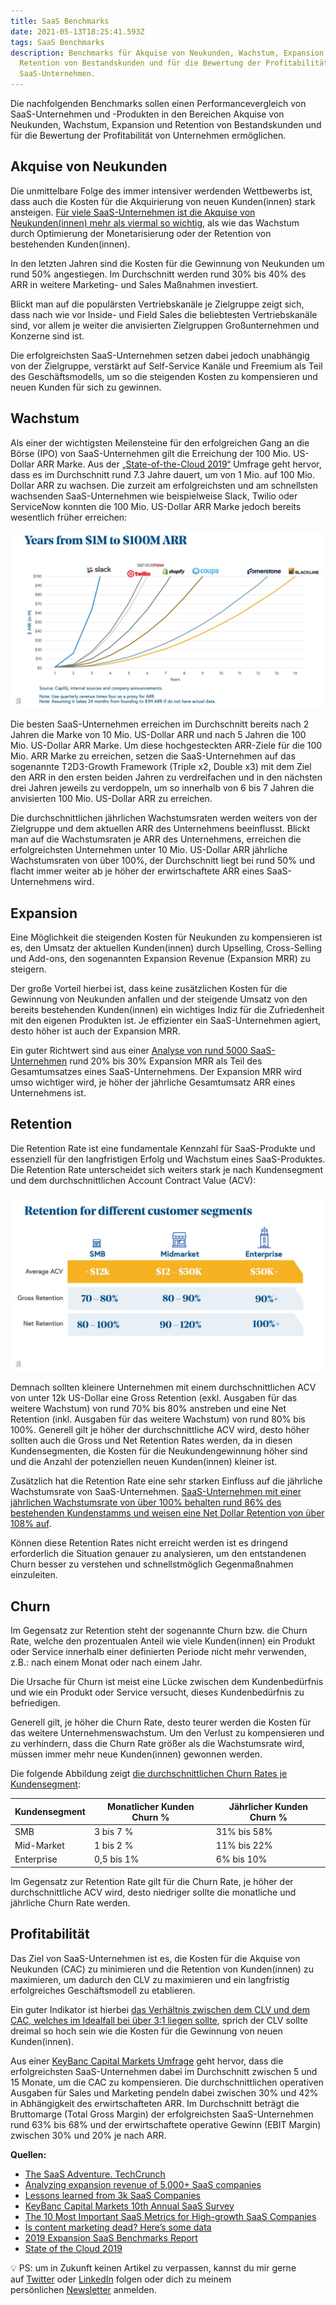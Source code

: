 ```yaml
---
title: SaaS Benchmarks
date: 2021-05-13T18:25:41.593Z
tags: SaaS Benchmarks
description: Benchmarks für Akquise von Neukunden, Wachstum, Expansion und
  Retention von Bestandskunden und für die Bewertung der Profitabilität von
  SaaS-Unternehmen.
---
```

Die nachfolgenden Benchmarks sollen einen Performancevergleich von SaaS-Unternehmen und -Produkten in den Bereichen Akquise von Neukunden, Wachstum, Expansion und Retention von Bestandskunden und für die Bewertung der Profitabilität von Unternehmen ermöglichen.

## Akquise von Neukunden

Die unmittelbare Folge des immer intensiver werdenden Wettbewerbs ist, dass auch die Kosten für die Akquirierung von neuen Kunden(innen) stark ansteigen. [Für viele SaaS-Unternehmen ist die Akquise von Neukunden(innen) mehr als viermal so wichtig](https://www.slideshare.net/SaaStock/lessons-learned-from-3k-saas-companies-patrick-campbell-ceo-price-intelligently), als wie das Wachstum durch Optimierung der Monetarisierung oder der Retention von bestehenden Kunden(innen). 

In den letzten Jahren sind die Kosten für die Gewinnung von Neukunden um rund 50% angestiegen. Im Durchschnitt werden rund 30% bis 40% des ARR in weitere Marketing- und Sales Maßnahmen investiert. 

Blickt man auf die populärsten Vertriebskanäle je Zielgruppe zeigt sich, dass nach wie vor Inside- und Field Sales die beliebtesten Vertriebskanäle sind, vor allem je weiter die anvisierten Zielgruppen Großunternehmen und Konzerne sind ist. 

Die erfolgreichsten SaaS-Unternehmen setzen dabei jedoch unabhängig von der Zielgruppe, verstärkt auf Self-Service Kanäle und Freemium als Teil des Geschäftsmodells, um so die steigenden Kosten zu kompensieren und neuen Kunden für sich zu gewinnen.

## Wachstum

Als einer der wichtigsten Meilensteine für den erfolgreichen Gang an die Börse (IPO) von SaaS-Unternehmen gilt die Erreichung der 100 Mio. US-Dollar ARR Marke.
Aus der [„State-of-the-Cloud 2019“](https://www.bvp.com/atlas/state-of-the-cloud-2019/) Umfrage geht hervor, dass es im Durchschnitt rund 7.3 Jahre dauert, um von 1 Mio. auf 100 Mio. Dollar ARR zu wachsen. Die zurzeit am erfolgreichsten und am schnellsten wachsenden SaaS-Unternehmen wie beispielweise Slack, Twilio oder ServiceNow konnten die 100 Mio. US-Dollar ARR Marke jedoch bereits wesentlich früher erreichen:

![Schnell wachsende SaaS-Unternehmen](/assets/uploads/state-of-cloud-arr-companies.jpeg "SaaS Benchmarks Wachstum")

Die besten SaaS-Unternehmen erreichen im Durchschnitt bereits nach 2 Jahren die Marke von 10 Mio. US-Dollar ARR und nach 5 Jahren die 100 Mio. US-Dollar ARR Marke. Um diese hochgesteckten ARR-Ziele für die 100 Mio. ARR Marke zu erreichen, setzen die SaaS-Unternehmen auf das sogenannte T2D3-Growth Framework (Triple x2, Double x3) mit dem Ziel den ARR in den ersten beiden Jahren zu verdreifachen und in den nächsten drei Jahren jeweils zu verdoppeln, um so innerhalb von 6 bis 7 Jahren die anvisierten 100 Mio. US-Dollar ARR zu erreichen. 

Die durchschnittlichen jährlichen Wachstumsraten werden weiters von der Zielgruppe und dem aktuellen ARR des Unternehmens beeinflusst. Blickt man auf die Wachstumsraten je ARR des Unternehmens, erreichen die erfolgreichsten Unternehmen unter 10 Mio. US-Dollar ARR jährliche Wachstumsraten von über 100%, der Durchschnitt liegt bei rund 50% und flacht immer weiter ab je höher der erwirtschaftete ARR eines SaaS-Unternehmens wird.

## Expansion

Eine Möglichkeit die steigenden Kosten für Neukunden zu kompensieren ist es, den Umsatz der aktuellen Kunden(innen) durch Upselling, Cross-Selling und Add-ons, den sogenannten Expansion Revenue (Expansion MRR) zu steigern. 

Der große Vorteil hierbei ist, dass keine zusätzlichen Kosten für die Gewinnung von Neukunden anfallen und der steigende Umsatz von den bereits bestehenden Kunden(innen) ein wichtiges Indiz für die Zufriedenheit mit den eigenen Produkten ist. Je effizienter ein SaaS-Unternehmen agiert, desto höher ist auch der Expansion MRR. 

Ein guter Richtwert sind aus einer [Analyse von rund 5000 SaaS-Unternehmen](https://www.reforge.com/brief/analyzing-expansion-revenue-of-5-000-saas-companies#PyQJuOj_FYurBSQP6uazBw) rund 20% bis 30% Expansion MRR als Teil des Gesamtumsatzes eines SaaS-Unternehmens. Der Expansion MRR wird umso wichtiger wird, je höher der jährliche Gesamtumsatz ARR eines Unternehmens ist.

## Retention

Die Retention Rate ist eine fundamentale Kennzahl für SaaS-Produkte und essenziell für den langfristigen Erfolg und Wachstum eines SaaS-Produktes. Die Retention Rate unterscheidet sich weiters stark je nach Kundensegment und dem durchschnittlichen Account Contract Value (ACV):

![Retention Rate je Kundensegment](/assets/uploads/state-of-cloud-retention-segments-benchmarks.jpeg "SaaS Benchmarks Retention")

Demnach sollten kleinere Unternehmen mit einem durchschnittlichen ACV von unter 12k US-Dollar eine Gross Retention (exkl. Ausgaben für das weitere Wachstum) von rund 70% bis 80% anstreben und eine Net Retention (inkl. Ausgaben für das weitere Wachstum) von rund 80% bis 100%. Generell gilt je höher der durchschnittliche ACV wird, desto höher sollten auch die Gross und Net Retention Rates werden, da in diesen Kundensegmenten, die Kosten für die Neukundengewinnung höher sind und die Anzahl der potenziellen neuen Kunden(innen) kleiner ist. 

Zusätzlich hat die Retention Rate eine sehr starken Einfluss auf die jährliche Wachstumsrate von SaaS-Unternehmen. [SaaS-Unternehmen mit einer jährlichen Wachstumsrate von über 100% behalten rund 86% des bestehenden Kundenstamms und weisen eine Net Dollar Retention von über 108% auf](https://openviewpartners.com/expansion-saas-benchmarks). 

Können diese Retention Rates nicht erreicht werden ist es dringend erforderlich die Situation genauer zu analysieren, um den entstandenen Churn besser zu verstehen und schnellstmöglich Gegenmaßnahmen einzuleiten.

## Churn

Im Gegensatz zur Retention steht der sogenannte Churn bzw. die Churn Rate, welche den prozentualen Anteil wie viele Kunden(innen) ein Produkt oder Service innerhalb einer definierten Periode nicht mehr verwenden, z.B.: nach einem Monat oder nach einem Jahr. 

Die Ursache für Churn ist meist eine Lücke zwischen dem Kundenbedürfnis und wie ein Produkt oder Service versucht, dieses Kundenbedürfnis zu befriedigen. 

Generell gilt, je höher die Churn Rate, desto teurer werden die Kosten für das weitere Unternehmenswachstum. Um den Verlust zu kompensieren und zu verhindern, dass die Churn Rate größer als die Wachstumsrate wird, müssen immer mehr neue Kunden(innen) gewonnen werden. 

Die folgende Abbildung zeigt [die durchschnittlichen Churn Rates je Kundensegment](https://tomtunguz.com/saas-innovators-dilemma/):

|Kundensegment |Monatlicher Kunden Churn %  | Jährlicher Kunden Churn %|
--- | --- | ---
|SMB|3 bis 7 %|31% bis 58%|
|Mid-Market|1 bis 2 %|11% bis 22%|
|Enterprise|0,5 bis 1%| 6% bis 10%|




Im Gegensatz zur Retention Rate gilt für die Churn Rate, je höher der durchschnittliche ACV wird, desto niedriger sollte die monatliche und jährliche Churn Rate werden.

## Profitabilität

Das Ziel von SaaS-Unternehmen ist es, die Kosten für die Akquise von Neukunden (CAC) zu minimieren und die Retention von Kunden(innen) zu maximieren, um dadurch den CLV zu maximieren und ein langfristig erfolgreiches Geschäftsmodell zu etablieren. 

Ein guter Indikator ist hierbei [das Verhältnis zwischen dem CLV und dem CAC, welches im Idealfall bei über 3:1 liegen sollte](https://www.insightpartners.com/blog/the-10-most-important-saas-metrics-for-high-growth-saas-companies/), sprich der CLV sollte dreimal so hoch sein wie die Kosten für die Gewinnung von neuen Kunden(innen). 

Aus einer [KeyBanc Capital Markets Umfrage](https://www.key.com/kco/images/2019_KBCM_saas_survey_102319.pdf) geht hervor, dass die erfolgreichsten SaaS-Unternehmen dabei im Durchschnitt zwischen 5 und 15 Monate, um die CAC zu kompensieren. Die durchschnittlichen operativen Ausgaben für Sales und Marketing pendeln dabei zwischen 30% und 42% in Abhängigkeit des erwirtschafteten ARR. Im Durchschnitt beträgt die Bruttomarge (Total Gross Margin) der erfolgreichsten SaaS-Unternehmen rund 63% bis 68% und der erwirtschaftete operative Gewinn (EBIT Margin) zwischen 30% und 20% je nach ARR.

**Quellen:**

* [The SaaS Adventure. TechCrunch](https://techcrunch.com/2015/02/01/the-saas-travel-adventure/)
* [Analyzing expansion revenue of 5,000+ SaaS companies](https://www.reforge.com/brief/analyzing-expansion-revenue-of-5-000-saas-companies#PyQJuOj_FYurBSQP6uazBw)
* [Lessons learned from 3k SaaS Companies](https://www.slideshare.net/SaaStock/lessons-learned-from-3k-saas-companies-patrick-campbell-ceo-price-intelligently)
* [KeyBanc Capital Markets 10th Annual SaaS Survey](https://www.key.com/kco/images/2019_KBCM_saas_survey_102319.pdf)
* [The 10 Most Important SaaS Metrics for High-growth SaaS Companies](https://www.insightpartners.com/blog/the-10-most-important-saas-metrics-for-high-growth-saas-companies/)
* [Is content marketing dead? Here’s some data](https://www.profitwell.com/recur/all/content-marketing-customer-acquisition-cost)
* [2019 Expansion SaaS Benchmarks Report](https://openviewpartners.com/expansion-saas-benchmarks)
* [State of the Cloud 2019](https://www.bvp.com/atlas/state-of-the-cloud-2019/)

💡 PS: um in Zukunft keinen Artikel zu verpassen, kannst du mir gerne auf [Twitter](https://twitter.com/mariostnr) oder [LinkedIn](https://www.linkedin.com/in/mario-steiner) folgen oder dich zu meinem persönlichen [Newsletter](http://eepurl.com/heuGRP) anmelden.
